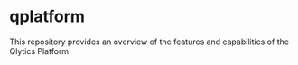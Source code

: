 # qplatform
This repository provides an overview of the features and capabilities of the Qlytics Platform 
